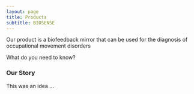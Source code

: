 ```yaml
---
layout: page
title: Products
subtitle: BIOSENSE
---
```


Our product is a biofeedback mirror that can be used for the diagnosis of occupational movement disorders

What do you need to know?

### Our Story

This was an idea ...

